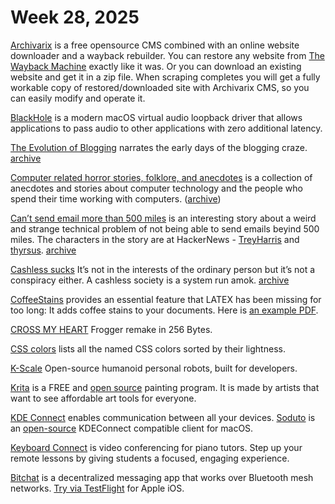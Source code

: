 # Week 28, 2025

[Archivarix](https://archivarix.com) is a free opensource CMS combined with an online website downloader and a wayback rebuilder. You can restore any website from [The Wayback Machine](https://web.archive.org) exactly like it was. Or you can download an existing website and get it in a zip file. When scraping completes you will get a fully workable copy of restored/downloaded site with Archivarix CMS, so you can easily modify and operate it.

[BlackHole](https://github.com/ExistentialAudio/BlackHole) is a modern macOS virtual audio loopback driver that allows applications to pass audio to other applications with zero additional latency.

[The Evolution of Blogging](https://thehistoryoftheweb.com/the-evolution-of-blogging/) narrates the early days of the blogging craze. [archive](https://web.archive.org/web/20200513185427/https://thehistoryoftheweb.com/the-evolution-of-blogging/)

[Computer related horror stories, folklore, and anecdotes](https://www.cs.earlham.edu/~skylar/humor/Unix/computer.folklore.from.net.rumors.html) is a collection of anecdotes and stories about computer technology and the people who spend their time working with computers. ([archive](https://archive.is/jBXSl))

[Can’t send email more than 500 miles](https://web.mit.edu/jemorris/humor/500-miles) is an interesting story about a weird and strange technical problem of not being able to send emails beyind 500 miles. The characters in the story are at HackerNews - 
[TreyHarris](https://news.ycombinator.com/user?id=TreyHarris) and [thyrsus](https://news.ycombinator.com/user?id=thyrsus). [archive](https://archive.ph/T2cFq)

[Cashless sucks](https://aeon.co/essays/going-cashless-is-a-bad-idea-but-its-not-a-conspiracy) It’s not in the interests of the ordinary person but it’s not a conspiracy either. A cashless society is a system run amok. [archive](https://archive.ph/JyP46)

[CoffeeStains](https://ctan.org/pkg/coffeestains) provides an essential feature that LATEX has been missing for too long: It adds coffee stains to your documents. Here is [an example PDF](https://ctan.math.utah.edu/ctan/tex-archive/graphics/pgf/contrib/coffeestains/coffeestains-en.pdf).

[CROSS MY HEART](https://killedbyapixel.github.io/TinyCode/games/CrossMyHeart/) 
Frogger remake in 256 Bytes.

[CSS colors](https://mrmr.io/css-colors) lists all the named CSS colors sorted by their lightness.

[K-Scale](https://www.kscale.dev) Open-source humanoid personal robots, built for developers.

[Krita](https://krita.org/en/) is a FREE and [open source](https://invent.kde.org/graphics/krita) painting program. It is made by artists that want to see affordable art tools for everyone.

[KDE Connect](https://kdeconnect.kde.org) enables communication between all your devices. [Soduto](https://www.soduto.com) is an [open-source](https://github.com/soduto/Soduto) KDEConnect compatible client for macOS.

[Keyboard Connect](https://keyboardconnect.com)  is video conferencing for piano tutors. Step up your remote lessons by giving students a focused, engaging experience.

[Bitchat](https://github.com/jackjackbits/bitchat) is a decentralized messaging app that works over Bluetooth mesh networks. [Try via TestFlight](https://testflight.apple.com/join/QwkyFq6z) for Apple iOS.